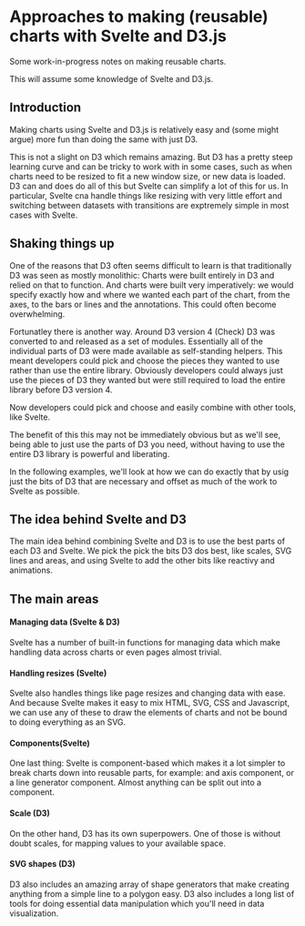 # Approaches to making (reusable) charts with Svelte and D3.js

Some work-in-progress notes on making reusable charts.

This will assume some knowledge of Svelte and D3.js.

## Introduction

Making charts using Svelte and D3.js is relatively easy and (some might argue) more fun than doing the same with just D3.

This is not a slight on D3 which remains amazing. But D3 has a pretty steep learning curve and can be tricky to work with in some cases, such as when charts need to be resized to fit a new window size, or new data is loaded. D3 can and does do all of this but Svelte can simplify a lot of this for us. In particular, Svelte cna handle things like resizing with very little effort and switching between datasets with transitions are exptremely simple in most cases with Svelte.

## Shaking things up

One of the reasons that D3 often seems difficult to learn is that traditionally D3 was seen as mostly monolithic: Charts were built entirely in D3 and relied on that to function. And charts were built very imperatively: we would specify exactly how and where we wanted each part of the chart, from the axes, to the bars or lines and the annotations. This could often become overwhelming.

Fortunatley there is another way. Around D3 version 4 (Check) D3 was converted to and released as a set of modules. Essentially all of the individual parts of D3 were made available as self-standing helpers. This meant developers could pick and choose the pieces they wanted to use rather than use the entire library. Obviously developers could always just use the pieces of D3 they wanted but were still required to load the entire library before D3 version 4.

Now developers could pick and choose and easily combine with other tools, like Svelte.

The benefit of this this may not be immediately obvious but as we'll see, being able to just use the parts of D3 you need, without having to use the entire D3 library is powerful and liberating.

In the following examples, we'll look at how we can do exactly that by usig just the bits of D3 that are necessary and offset as much of the work to Svelte as possible.

## The idea behind Svelte and D3

The main idea behind combining Svelte and D3 is to use the best parts of each D3 and Svelte. We pick the pick the bits D3 dos best, like scales, SVG lines and areas, and using Svelte to add the other bits like reactivy and animations.

## The main areas

#### Managing data (Svelte & D3)

Svelte has a number of built-in functions for managing data which make handling data across charts or even pages almost trivial.

#### Handling resizes (Svelte)

Svelte also handles things like page resizes and changing data with ease. And because Svelte makes it easy to mix HTML, SVG, CSS and Javascript, we can use any of these to draw the elements of charts and not be bound to doing everything as an SVG.

#### Components(Svelte)

One last thing: Svelte is component-based which makes it a lot simpler to break charts down into reusable parts, for example: and axis component, or a line generator component. Almost anything can be split out into a component.

#### Scale (D3)

On the other hand, D3 has its own superpowers. One of those is without doubt scales, for mapping values to your available space.

#### SVG shapes (D3)

D3 also includes an amazing array of shape generators that make creating anything from a simple line to a polygon easy. D3 also includes a long list of tools for doing essential data manipulation which you'll need in data visualization.
